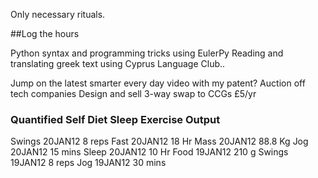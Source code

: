 Only necessary rituals.

##Log the hours

Python syntax and programming tricks using EulerPy
Reading and translating greek text using Cyprus Language Club..

Jump on the latest smarter every day video with my patent?
Auction off tech companies
Design and sell 3-way swap to CCGs £5/yr 

### Quantified Self Diet Sleep Exercise Output

Swings 20JAN12 8 reps
Fast 20JAN12 18 Hr
Mass 20JAN12 88.8 Kg
Jog 20JAN12 15 mins
Sleep 20JAN12 10 Hr
Food 19JAN12 210 g
Swings 19JAN12 8 reps
Jog 19JAN12 30 mins

